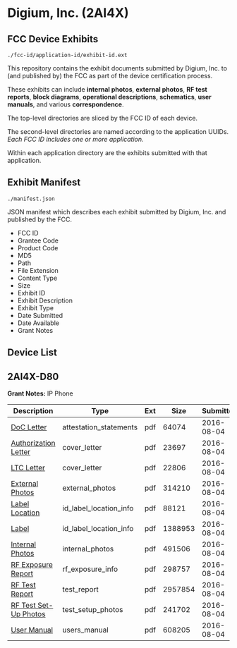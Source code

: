# Digium, Inc. (2AI4X)
## FCC Device Exhibits

```
./fcc-id/application-id/exhibit-id.ext
```

This repository contains the exhibit documents submitted by Digium, Inc. to (and published by) the FCC as part of the device certification process.

These exhibits can include **internal photos**, **external photos**, **RF test reports**, **block diagrams**, **operational descriptions**, **schematics**, **user manuals**, and various **correspondence**.

The top-level directories are sliced by the FCC ID of each device.

The second-level directories are named according to the application UUIDs. *Each FCC ID includes one or more application.*

Within each application directory are the exhibits submitted with that application. 

## Exhibit Manifest

```
./manifest.json
```

JSON manifest which describes each exhibit submitted by Digium, Inc. and published by the FCC.

- FCC ID
- Grantee Code
- Product Code
- MD5
- Path
- File Extension
- Content Type
- Size
- Exhibit ID
- Exhibit Description
- Exhibit Type
- Date Submitted
- Date Available
- Grant Notes

## Device List
## 2AI4X-D80
**Grant Notes:** IP Phone

| Description | Type | Ext | Size | Submitted | Available |
| ----------- | ---- | --- | ---- | --------- | --------- |
| [DoC Letter](2AI4X-D80/770d416e4936d90242b9b6f455939cb7/3087481.pdf) | attestation_statements | pdf | 64074 | 2016-08-04 | 2016-08-04 |
| [Authorization Letter](2AI4X-D80/770d416e4936d90242b9b6f455939cb7/3087483.pdf) | cover_letter | pdf | 23697 | 2016-08-04 | 2016-08-04 |
| [LTC Letter](2AI4X-D80/770d416e4936d90242b9b6f455939cb7/3087484.pdf) | cover_letter | pdf | 22806 | 2016-08-04 | 2016-08-04 |
| [External Photos](2AI4X-D80/770d416e4936d90242b9b6f455939cb7/3087485.pdf) | external_photos | pdf | 314210 | 2016-08-04 | 2016-08-04 |
| [Label Location](2AI4X-D80/770d416e4936d90242b9b6f455939cb7/3087486.pdf) | id_label_location_info | pdf | 88121 | 2016-08-04 | 2016-08-04 |
| [Label](2AI4X-D80/770d416e4936d90242b9b6f455939cb7/3087487.pdf) | id_label_location_info | pdf | 1388953 | 2016-08-04 | 2016-08-04 |
| [Internal Photos](2AI4X-D80/770d416e4936d90242b9b6f455939cb7/3087488.pdf) | internal_photos | pdf | 491506 | 2016-08-04 | 2016-08-04 |
| [RF Exposure Report](2AI4X-D80/770d416e4936d90242b9b6f455939cb7/3087491.pdf) | rf_exposure_info | pdf | 298757 | 2016-08-04 | 2016-08-04 |
| [RF Test Report](2AI4X-D80/770d416e4936d90242b9b6f455939cb7/3087493.pdf) | test_report | pdf | 2957854 | 2016-08-04 | 2016-08-04 |
| [RF Test Set-Up Photos](2AI4X-D80/770d416e4936d90242b9b6f455939cb7/3087494.pdf) | test_setup_photos | pdf | 241702 | 2016-08-04 | 2016-08-04 |
| [User Manual](2AI4X-D80/770d416e4936d90242b9b6f455939cb7/3087492.pdf) | users_manual | pdf | 608205 | 2016-08-04 | 2016-08-04 |
